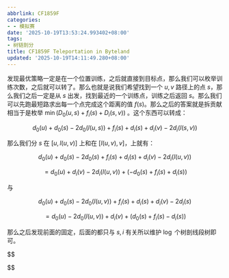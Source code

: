 ```yaml
---
abbrlink: CF1859F
categories:
- - 模拟赛
date: '2025-10-19T13:53:24.993402+08:00'
tags:
- 树链剖分
title: CF1859F Teleportation in Byteland
updated: '2025-10-19T14:11:49.280+08:00'
---
```

发现最优策略一定是在一个位置训练，之后就直接到目标点，那么我们可以枚举训练次数，之后就可以转了。那么也就是说我们希望找到一个 $u,v$ 路径上的点 $s$，那么我们之后一定是从 $s$ 出发，找到最近的一个训练点，训练之后返回 $s$。那么我们可以先跑最短路求出每一个点完成这个距离的值 $f(s)$。那么之后的答案就是拆贡献相当于是枚举 $\min(D_0(u,s)+f_i(s)+D_i(s,v))$ 。这个东西可以转成：

$$
d_0(u)+d_0(s)-2d_0(l(u,s))+f_i(s)+d_i(s)+d_i(v)-2d_i(l(s,v))
$$

那么我们分 $s$ 在 $[u,l(u,v)]$ 上和在  $[l(u,v),v]$，上就有：

$$
d_0(u)+d_0(s)-2d_0(s)+f_i(s)+d_i(s)+d_i(v)-2d_i(l(u,v))
$$

$$
=d_0(u)+d_i(v)-2d_i(l(u,v))+(-d_0(s)+f_i(s)+d_i(s))
$$

与

$$
d_0(u)+d_0(s)-2d_0(l(u,v))+f_i(s)+d_i(s)+d_i(v)-2d_i(s)
$$

$$
=d_0(u)-2d_0(l(u,v))+d_i(v)+(d_0(s)+f_i(s)-d_i(s))
$$

那么之后发现前面的固定，后面的都只与 $s,i$ 有关所以维护 $\log$ 个树剖线段树即可。

$$


$$
